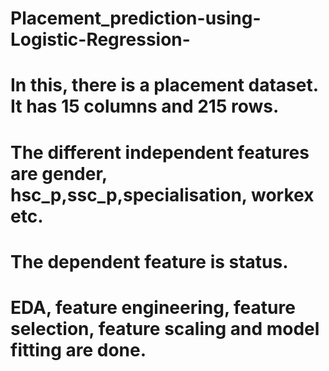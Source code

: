 # Placement_prediction-using-Logistic-Regression-
# In this, there is a placement dataset. It has 15 columns and 215 rows.
# The different independent features are gender, hsc_p,ssc_p,specialisation, workex etc.
# The dependent feature is status.
# EDA, feature engineering, feature selection, feature scaling and model fitting are done.
